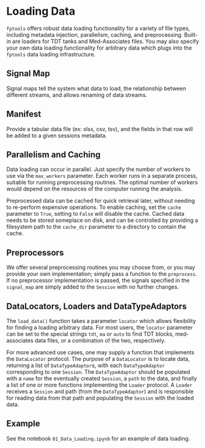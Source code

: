 # Loading Data
`fptools` offers robust data loading functionality for a variety of file types, including metadata injection, parallelism, caching, and preprocessing. Built-in are loaders for TDT tanks and Med-Associates files. You may also specify your own data loading functionality for arbitrary data which plugs into the `fptools` data loading infrastructure.

## Signal Map
Signal maps tell the system what data to load, the relationship between different streams, and allows renaming of data streams.

## Manifest
Provide a tabular data file (ex: xlsx, csv, tsv), and the fields in that row will be added to a given sessions metadata.

## Parallelism and Caching
Data loading can occur in parallel. Just specify the number of workers to use via the `max_workers` parameter. Each worker runs in a separate process, suitable for running preprocessing routines. The optimal number of workers would depend on the resources of the computer running the analysis.

Preprocessed data can be cached for quick retrieval later, without needing to re-perform expensive operations. To enable caching, set the `cache` parameter to `True`, setting to `False` will disable the cache. Cached data needs to be stored someplace on disk, and can be controlled by providing a filesystem path to the `cache_dir` parameter to a directory to contain the cache.

## Preprocessors
We offer several preprocessing routines you may choose from, or you may provide your own implementation; simply pass a function to the `preprocess`. If no preprocessor implementation is passed, the signals specified in the `signal_map` are simply added to the `Session` with no further changes.

## DataLocators, Loaders and DataTypeAdaptors
The `load_data()` function takes a parameter `locator` which allows flexibility for finding a loading arbitrary data. For most users, the `locator` parameter can be set to the special strings `tdt`, `ma` or `auto` to find TDT blocks, med-associates data files, or a combination of the two, respectively.

For more advanced use cases, one may supply a function that implements the `DataLocator` protocol. The purpose of a `DataLocator` is to locate data, returning a list of `DataTypeAdaptor`s, with each `DataTypeAdaptor` corresponding to one `Session`. The `DataTypeAdaptor` should be populated with a `name` for the eventually created `Session`, a `path` to the data, and finally a list of one or more functions implementing the `Loader` protocol. A `Loader` receives a `Session` and path (from the `DataTypeAdaptor`) and is responsible for reading data from that path and populating the `Session` with the loaded data.

## Example
See the notebook `01_Data_Loading.ipynb` for an example of data loading.
